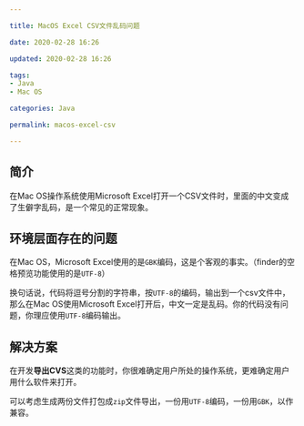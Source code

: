 ```yaml
---

title: MacOS Excel CSV文件乱码问题

date: 2020-02-28 16:26

updated: 2020-02-28 16:26

tags:
- Java
- Mac OS

categories: Java

permalink: macos-excel-csv

---
```


## 简介

在Mac OS操作系统使用Microsoft Excel打开一个CSV文件时，里面的中文变成了生僻字乱码，是一个常见的正常现象。



## 环境层面存在的问题

在Mac OS，Microsoft Excel使用的是`GBK`编码，这是个客观的事实。（finder的空格预览功能使用的是`UTF-8`）

换句话说，代码将逗号分割的字符串，按`UTF-8`的编码，输出到一个csv文件中，那么在Mac OS使用Microsoft Excel打开后，中文一定是乱码。你的代码没有问题，你理应使用`UTF-8`编码输出。



## 解决方案

在开发**导出CVS**这类的功能时，你很难确定用户所处的操作系统，更难确定用户用什么软件来打开。

可以考虑生成两份文件打包成`zip`文件导出，一份用`UTF-8`编码，一份用`GBK`，以作兼容。